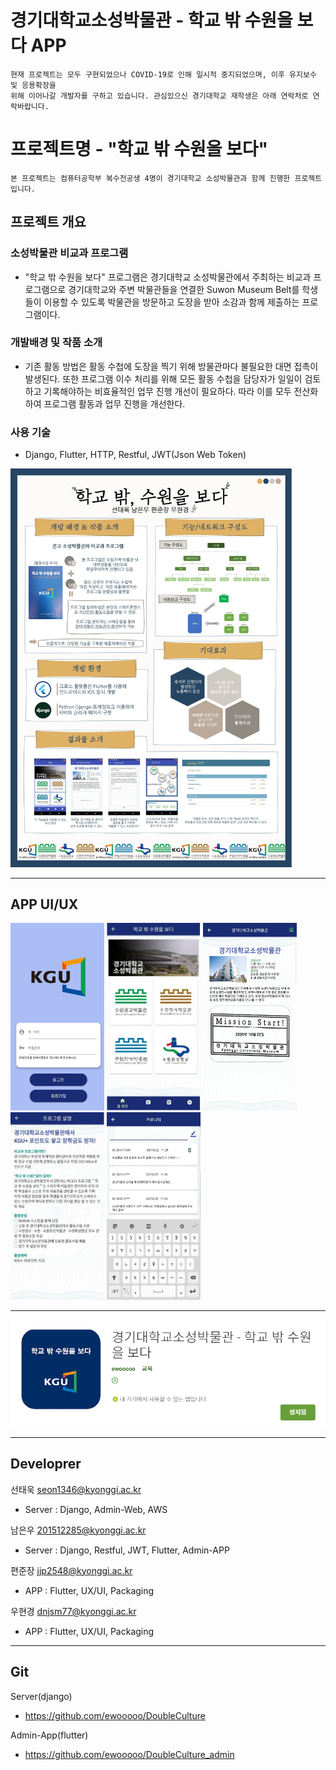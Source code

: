 # 경기대학교소성박물관 - 학교 밖 수원을 보다 APP

    현재 프로젝트는 모두 구현되었으나 COVID-19로 인해 일시적 중지되었으며, 이후 유지보수 및 응용확장을
    위해 이어나갈 개발자를 구하고 있습니다. 관심있으신 경기대학교 재학생은 아래 연락처로 연락바랍니다.


# 프로젝트명 - "학교 밖 수원을 보다"

    본 프로젝트는 컴퓨터공학부 복수전공생 4명이 경기대학교 소성박물관과 함께 진행한 프로젝트입니다.

## 프로젝트 개요
### 소성박물관 비교과 프로그램
 - "학교 밖 수원을 보다" 프로그램은 경기대학교 소성박물관에서 주최하는 비교과 프로그램으로 경기대학교와 주변 박물관들을 연결한 Suwon Museum Belt를 학생들이 이용할 수 있도록 박물관을 방문하고 도장을 받아 소감과 함께 제출하는 프로그램이다. 

### 개발배경 및 작품 소개
- 기존 활동 방법은 활동 수첩에 도장을 찍기 위해 방물관마다 불필요한 대면 접촉이 발생된다. 또한 프로그램 이수 처리를 위해 모든 활동 수첩을 담당자가 일일이 검토하고 기록해야하는 비효율적인 업무 진행 개선이 필요하다. 따라 이를 모두 전산화하여 프로그램 활동과 업무 진행을 개선한다.

### 사용 기술
- Django, Flutter, HTTP, Restful, JWT(Json Web Token)


<img src="README/poster.png" width="450px" ></img>

---
## APP UI/UX
<img src="README/login.jpg" width="150px" height="300px"></img> <img src="README/main.PNG" width="150px" height="300px"></img> <img src="README/museum.png" width="150px" height="300px"></img> <img src="README/info.PNG" width="150px" height="300px"></img> <img src="README/community.png" width="150px" height="300px"></img>

---
<img src="README/store.png"></img>

---
## Developrer

선태욱 seon1346@kyonggi.ac.kr

- Server : Django, Admin-Web, AWS 

남은우 201512285@kyonggi.ac.kr

- Server : Django, Restful, JWT, Flutter, Admin-APP

편준장 jjp2548@kyonggi.ac.kr

- APP : Flutter, UX/UI, Packaging

우현경 dnjsm77@kyonggi.ac.kr

- APP : Flutter, UX/UI, Packaging

---

## Git

Server(django)

- https://github.com/ewooooo/DoubleCulture

Admin-App(flutter)

- https://github.com/ewooooo/DoubleCulture_admin



